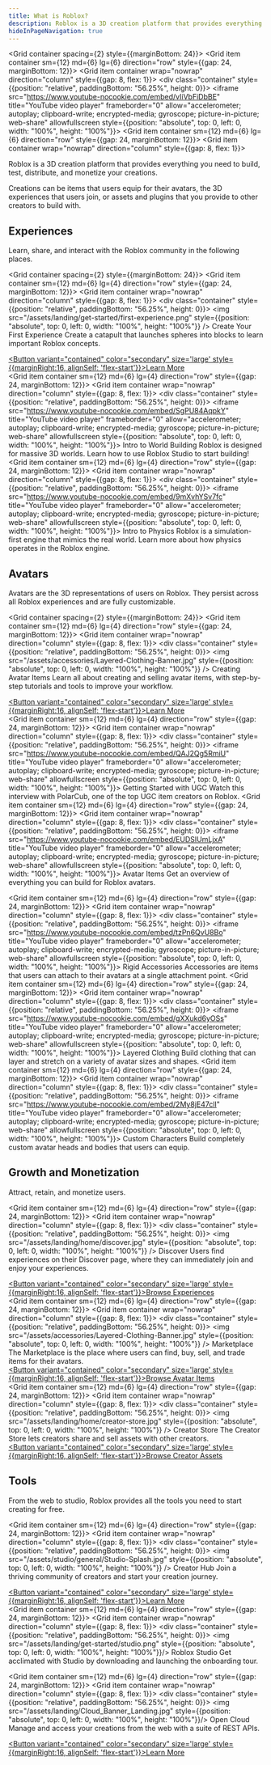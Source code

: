 ```yaml
---
title: What is Roblox?
description: Roblox is a 3D creation platform that provides everything you need to build, test, distribute, and monetize 3D creations.
hideInPageNavigation: true
---
```


<Grid container spacing={2} style={{marginBottom: 24}}>
  <Grid item container sm={12} md={6} lg={6} direction="row" style={{gap: 24, marginBottom: 12}}>
  <Grid item container wrap="nowrap" direction="column" style={{gap: 8, flex: 1}}>
    <div class="container"
    style={{position: "relative", paddingBottom: "56.25%", height: 0}}>
    <iframe src="https://www.youtube-nocookie.com/embed/vIiVbFiDbBE" title="YouTube video player" frameborder="0" allow="accelerometer; autoplay; clipboard-write; encrypted-media; gyroscope; picture-in-picture; web-share" allowfullscreen  style={{position: "absolute", top: 0, left: 0, width: "100%", height: "100%"}}></iframe>
    </div>
  </Grid>
  </Grid>
  <Grid item container sm={12} md={6} lg={6} direction="row" style={{gap: 24, marginBottom: 12}}>
  <Grid item container wrap="nowrap" direction="column" style={{gap: 8, flex: 1}}>
    <p>Roblox is a 3D creation platform that provides everything you need to build, test, distribute, and monetize your creations.</p>
    <p>Creations can be items that users equip for their avatars, the 3D experiences that users join, or assets and plugins that you provide to other creators to build with.</p>
  </Grid>
  </Grid>
</Grid>

<h2 style={{marginBottom: 24, marginTop: 96}}>Experiences</h2>
Learn, share, and interact with the Roblox community in the following places.

<Grid container spacing={2} style={{marginBottom: 24}}>
  <Grid item container sm={12} md={6} lg={4} direction="row" style={{gap: 24, marginBottom: 12}}>
  <Grid item container wrap="nowrap" direction="column" style={{gap: 8, flex: 1}}>
    <div class="container"
    style={{position: "relative", paddingBottom: "56.25%", height: 0}}>
    <img src="/assets/landing/get-started/first-experience.png" style={{position: "absolute", top: 0, left: 0, width: "100%", height: "100%"}} />
    </div>
    <Typography variant='h4'>Create Your First Experience</Typography>
    <Typography variant='body1'>Create a catapult that launches spheres into blocks to learn important Roblox concepts.</Typography>
    <div style={{marginTop:16}}>
      <a underline="none" href="./tutorials/first-experience/">
      <Button variant="contained" color="secondary" size='large'
      style={{marginRight:16, alignSelf: 'flex-start'}}>Learn More</Button>
      </a>
    </div>
  </Grid>
  </Grid>
  <Grid item container sm={12} md={6} lg={4} direction="row" style={{gap: 24, marginBottom: 12}}>
  <Grid item container wrap="nowrap" direction="column" style={{gap: 8, flex: 1}}>
    <div class="container"
    style={{position: "relative", paddingBottom: "56.25%", height: 0}}>
    <iframe src="https://www.youtube-nocookie.com/embed/SgPU84AqpkY" title="YouTube video player" frameborder="0" allow="accelerometer; autoplay; clipboard-write; encrypted-media; gyroscope; picture-in-picture; web-share" allowfullscreen  style={{position: "absolute", top: 0, left: 0, width: "100%", height: "100%"}}></iframe>
    </div>
    <Typography variant='h4'>Intro to World Building</Typography>
    <Typography variant='body1' >Roblox is designed for massive 3D worlds. Learn how to use Roblox Studio to start building!</Typography>
  </Grid>
  </Grid>
  <Grid item container sm={12} md={6} lg={4} direction="row" style={{gap: 24, marginBottom: 12}}>
  <Grid item container wrap="nowrap" direction="column" style={{gap: 8, flex: 1}}>
    <div class="container"
    style={{position: "relative", paddingBottom: "56.25%", height: 0}}>
    <iframe src="https://www.youtube-nocookie.com/embed/9mXvhYSv7fc" title="YouTube video player" frameborder="0" allow="accelerometer; autoplay; clipboard-write; encrypted-media; gyroscope; picture-in-picture; web-share" allowfullscreen  style={{position: "absolute", top: 0, left: 0, width: "100%", height: "100%"}}></iframe>
    </div>
    <Typography variant='h4'>Intro to Physics</Typography>
    <Typography variant='body1' >Roblox is a simulation-first engine that mimics the real world. Learn more about how physics operates in the Roblox engine.</Typography>
  </Grid>
  </Grid>
</Grid>

<h2 style={{marginBottom: 24, marginTop: 96}}>Avatars</h2>
Avatars are the 3D representations of users on Roblox. They persist across all Roblox experiences and are fully customizable.

<Grid container spacing={2} style={{marginBottom: 24}}>
  <Grid item container sm={12} md={6} lg={4} direction="row" style={{gap: 24, marginBottom: 12}}>
  <Grid item container wrap="nowrap" direction="column" style={{gap: 8, flex: 1}}>
    <div class="container"
    style={{position: "relative", paddingBottom: "56.25%", height: 0}}>
    <img src="/assets/accessories/Layered-Clothing-Banner.jpg" style={{position: "absolute", top: 0, left: 0, width: "100%", height: "100%"}} />
    </div>
    <Typography variant='h4'>Creating Avatar Items</Typography>
    <Typography variant='body1'>Learn all about creating and selling avatar items, with step-by-step tutorials and tools to improve your workflow.</Typography>
    <div style={{marginTop:16}}>
      <a underline="none" href="./avatar/index.md">
      <Button variant="contained" color="secondary" size='large'
      style={{marginRight:16, alignSelf: 'flex-start'}}>Learn More</Button>
      </a>
    </div>
  </Grid>
  </Grid>
  <Grid item container sm={12} md={6} lg={4} direction="row" style={{gap: 24, marginBottom: 12}}>
  <Grid item container wrap="nowrap" direction="column" style={{gap: 8, flex: 1}}>
    <div class="container"
    style={{position: "relative", paddingBottom: "56.25%", height: 0}}>
    <iframe src="https://www.youtube-nocookie.com/embed/QAJ2Qg5RmiU" title="YouTube video player" frameborder="0" allow="accelerometer; autoplay; clipboard-write; encrypted-media; gyroscope; picture-in-picture; web-share" allowfullscreen  style={{position: "absolute", top: 0, left: 0, width: "100%", height: "100%"}}></iframe>
    </div>
    <Typography variant='h4'>Getting Started with UGC</Typography>
    <Typography variant='body1'>Watch this interview with PolarCub, one of the top UGC item creators on Roblox.</Typography>
  </Grid>
  </Grid>
  <Grid item container sm={12} md={6} lg={4} direction="row" style={{gap: 24, marginBottom: 12}}>
  <Grid item container wrap="nowrap" direction="column" style={{gap: 8, flex: 1}}>
    <div class="container"
    style={{position: "relative", paddingBottom: "56.25%", height: 0}}>
    <iframe src="https://www.youtube-nocookie.com/embed/EUDSIUmLjxA" title="YouTube video player" frameborder="0" allow="accelerometer; autoplay; clipboard-write; encrypted-media; gyroscope; picture-in-picture; web-share" allowfullscreen  style={{position: "absolute", top: 0, left: 0, width: "100%", height: "100%"}}></iframe>
    </div>
    <Typography variant='h4'>Avatar Items</Typography>
    <Typography variant='body1'>Get an overview of everything you can build for Roblox avatars.</Typography>
  </Grid>
  </Grid>

  <Grid item container sm={12} md={6} lg={4} direction="row" style={{gap: 24, marginBottom: 12}}>
  <Grid item container wrap="nowrap" direction="column" style={{gap: 8, flex: 1}}>
    <div class="container"
    style={{position: "relative", paddingBottom: "56.25%", height: 0}}>
    <iframe src="https://www.youtube-nocookie.com/embed/tzPn6QvU8Bo" title="YouTube video player" frameborder="0" allow="accelerometer; autoplay; clipboard-write; encrypted-media; gyroscope; picture-in-picture; web-share" allowfullscreen  style={{position: "absolute", top: 0, left: 0, width: "100%", height: "100%"}}></iframe>
    </div>
    <Typography variant='h4'>Rigid Accessories</Typography>
    <Typography variant='body1'>Accessories are items that users can attach to their avatars at a single attachment point.</Typography>
  </Grid>
  </Grid>
  <Grid item container sm={12} md={6} lg={4} direction="row" style={{gap: 24, marginBottom: 12}}>
  <Grid item container wrap="nowrap" direction="column" style={{gap: 8, flex: 1}}>
    <div class="container"
    style={{position: "relative", paddingBottom: "56.25%", height: 0}}>
    <iframe src="https://www.youtube-nocookie.com/embed/gXXukd6yOSs" title="YouTube video player" frameborder="0" allow="accelerometer; autoplay; clipboard-write; encrypted-media; gyroscope; picture-in-picture; web-share" allowfullscreen  style={{position: "absolute", top: 0, left: 0, width: "100%", height: "100%"}}></iframe>
    </div>
    <Typography variant='h4'>Layered Clothing</Typography>
    <Typography variant='body1'>Build clothing that can layer and stretch on a variety of avatar sizes and shapes.</Typography>
  </Grid>
  </Grid>
  <Grid item container sm={12} md={6} lg={4} direction="row" style={{gap: 24, marginBottom: 12}}>
  <Grid item container wrap="nowrap" direction="column" style={{gap: 8, flex: 1}}>
    <div class="container"
    style={{position: "relative", paddingBottom: "56.25%", height: 0}}>
    <iframe src="https://www.youtube-nocookie.com/embed/2My8jE47clI" title="YouTube video player" frameborder="0" allow="accelerometer; autoplay; clipboard-write; encrypted-media; gyroscope; picture-in-picture; web-share" allowfullscreen  style={{position: "absolute", top: 0, left: 0, width: "100%", height: "100%"}}></iframe>
    </div>
    <Typography variant='h4'>Custom Characters</Typography>
    <Typography variant='body1' >Build completely custom avatar heads and bodies that users can equip.</Typography>
  </Grid>
  </Grid>
</Grid>

<h2 style={{marginBottom: 24, marginTop: 96}}>Growth and Monetization</h2>
Attract, retain, and monetize users.
<Grid container spacing={2} style={{marginBottom: 24}}>

  <Grid item container sm={12} md={6} lg={4} direction="row" style={{gap: 24, marginBottom: 12}}>
  <Grid item container wrap="nowrap" direction="column" style={{gap: 8, flex: 1}}>
    <div class="container"
    style={{position: "relative", paddingBottom: "56.25%", height: 0}}>
    <img src="/assets/landing/home/discover.jpg" style={{position: "absolute", top: 0, left: 0, width: "100%", height: "100%"}} />
    </div>
    <Typography variant='h4'>Discover</Typography>
    <Typography variant='body1'>Users find experiences on their Discover page, where they can immediately join and enjoy your experiences. </Typography>
    <div style={{marginTop:16}}>
      <a underline="none" href="https://www.roblox.com/discover">
      <Button variant="contained" color="secondary" size='large'
      style={{marginRight:16, alignSelf: 'flex-start'}}>Browse Experiences</Button>
      </a>
    </div>
  </Grid>
  </Grid>
  <Grid item container sm={12} md={6} lg={4} direction="row" style={{gap: 24, marginBottom: 12}}>
  <Grid item container wrap="nowrap" direction="column" style={{gap: 8, flex: 1}}>
    <div class="container"
    style={{position: "relative", paddingBottom: "56.25%", height: 0}}>
      <img src="/assets/accessories/Layered-Clothing-Banner.jpg" style={{position: "absolute", top: 0, left: 0, width: "100%", height: "100%"}} />
    </div>
    <Typography variant='h4'>Marketplace</Typography>
    <Typography variant='body1' >The Marketplace is the place where users can find, buy, sell, and trade items for their avatars.</Typography>
    <div style={{marginTop:16}}>
      <a underline="none" href="https://www.roblox.com/catalog">
      <Button variant="contained" color="secondary" size='large'
      style={{marginRight:16, alignSelf: 'flex-start'}}>Browse Avatar Items</Button>
      </a>
    </div>
  </Grid>
  </Grid>
  <Grid item container sm={12} md={6} lg={4} direction="row" style={{gap: 24, marginBottom: 12}}>
  <Grid item container wrap="nowrap" direction="column" style={{gap: 8, flex: 1}}>
    <div class="container"
    style={{position: "relative", paddingBottom: "56.25%", height: 0}}>
      <img src="/assets/landing/home/creator-store.jpg" style={{position: "absolute", top: 0, left: 0, width: "100%", height: "100%"}} />
    </div>
    <Typography variant='h4'>Creator Store</Typography>
    <Typography variant='body1' >The Creator Store lets creators share and sell assets with other creators.</Typography>
    <div style={{marginTop:16}}>
      <a underline="none" href="https://create.roblox.com/store">
      <Button variant="contained" color="secondary" size='large'
      style={{marginRight:16, alignSelf: 'flex-start'}}>Browse Creator Assets</Button>
      </a>
    </div>
  </Grid>
  </Grid>
</Grid>

<h2 style={{marginBottom: 24, marginTop: 96}}>Tools</h2>
From the web to studio, Roblox provides all the tools you need to start creating for free.
<Grid container spacing={2} style={{marginBottom: 24}}>

  <Grid item container sm={12} md={6} lg={4} direction="row" style={{gap: 24, marginBottom: 12}}>
  <Grid item container wrap="nowrap" direction="column" style={{gap: 8, flex: 1}}>
    <div class="container"
    style={{position: "relative", paddingBottom: "56.25%", height: 0}}>
    <img src="/assets/studio/general/Studio-Splash.jpg" style={{position: "absolute", top: 0, left: 0, width: "100%", height: "100%"}} />
    </div>
    <Typography variant='h4'>Creator Hub</Typography>
    <Typography variant='body1'>Join a thriving community of creators and start your creation journey.</Typography>
    <div style={{marginTop:16}}>
      <a underline="none" href="https://create.roblox.com/">
      <Button variant="contained" color="secondary" size='large'
      style={{marginRight:16, alignSelf: 'flex-start'}}>Learn More</Button>
      </a>
    </div>
  </Grid>
  </Grid>
  <Grid item container sm={12} md={6} lg={4} direction="row" style={{gap: 24, marginBottom: 12}}>
  <Grid item container wrap="nowrap" direction="column" style={{gap: 8, flex: 1}}>
    <div class="container"
    style={{position: "relative", paddingBottom: "56.25%", height: 0}}>
    <img src="/assets/landing/get-started/studio.png" style={{position: "absolute", top: 0, left: 0, width: "100%", height: "100%"}}/>
    </div>
    <Typography variant='h4'>Roblox Studio</Typography>
    <Typography variant='body1' >Get acclimated with Studio by downloading and
    launching the onboarding tour.</Typography>
    <UseStudioButton variant='blueLogoIconButton' color='secondary'/>
  </Grid>
  </Grid>

  <Grid item container sm={12} md={6} lg={4} direction="row" style={{gap: 24, marginBottom: 12}}>
  <Grid item container wrap="nowrap" direction="column" style={{gap: 8, flex: 1}}>
    <div class="container"
    style={{position: "relative", paddingBottom: "56.25%", height: 0}}>
    <img src="/assets/landing/Cloud_Banner_Landing.jpg" style={{position: "absolute", top: 0, left: 0, width: "100%", height: "100%"}}/>
    </div>
    <Typography variant='h4'>Open Cloud</Typography>
    <Typography variant='body1' >Manage and access your creations from the web with a suite of REST APIs.</Typography>
    <div style={{marginTop:16}}>
      <a underline="none" href="https://create.roblox.com/store">
      <Button variant="contained" color="secondary" size='large'
      style={{marginRight:16, alignSelf: 'flex-start'}}>Learn More</Button>
      </a>
    </div>
  </Grid>
  </Grid>
</Grid>
